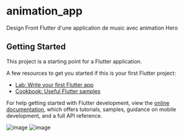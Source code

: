 # animation_app

Design Front Flutter d'une application de music avec animation Hero

## Getting Started

This project is a starting point for a Flutter application.

A few resources to get you started if this is your first Flutter project:

- [Lab: Write your first Flutter app](https://docs.flutter.dev/get-started/codelab)
- [Cookbook: Useful Flutter samples](https://docs.flutter.dev/cookbook)

For help getting started with Flutter development, view the
[online documentation](https://docs.flutter.dev/), which offers tutorials,
samples, guidance on mobile development, and a full API reference.

![image](https://github.com/IbraZaou/Flutter_Course/assets/107760977/5551d89e-b897-4be8-be59-5325fc607d38)
![image](https://github.com/IbraZaou/Flutter_Course/assets/107760977/4788ab9d-a2ae-4578-9d0b-e78a4b07e73a)

